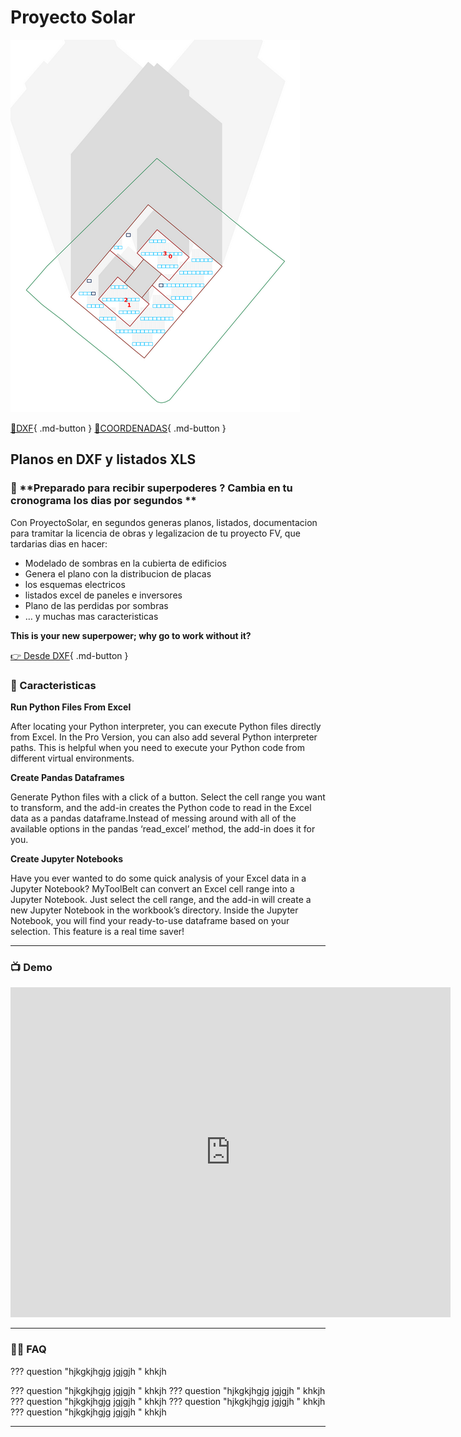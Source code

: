 

# Proyecto Solar

![1672329020891](image/index/1672329020891.png)

[📐DXF](Diseno/dxf){ .md-button }
[📍COORDENADAS](Diseno/coordenadas){ .md-button }






## **Planos en DXF y listados XLS**

### 🚀 **Preparado para recibir superpoderes ?  Cambia en tu cronograma los dias por segundos **


Con ProyectoSolar, en  segundos generas  planos, listados, documentacion para tramitar la licencia de obras y legalizacion de tu proyecto FV, que tardarias  dias en hacer:

* Modelado de sombras en la cubierta de edificios
* Genera el plano con la distribucion de placas
* los esquemas electricos
* listados excel de paneles e inversores
* Plano de las perdidas por sombras
* … y muchas mas caracteristicas

**This is your new superpower; why go to work without it?**

[👉  Desde DXF](Diseno/dxf){ .md-button }

### **🚀 Caracteristicas**

**Run Python Files From Excel**

After
 locating your Python interpreter, you can execute Python files directly
 from Excel. In the Pro Version, you can also add several Python
interpreter paths. This is helpful when you need to execute your Python
code from different virtual environments.

**Create Pandas Dataframes**

Generate
 Python files with a click of a button. Select the cell range you want
to transform, and the add-in creates the Python code to read in the
Excel data as a pandas dataframe.Instead of messing around with all of
the available options in the pandas ‘read_excel’ method, the add-in does
 it for you.

**Create Jupyter Notebooks**

Have
 you ever wanted to do some quick analysis of your Excel data in a
Jupyter Notebook? MyToolBelt can convert an Excel cell range into a
Jupyter Notebook. Just select the cell range, and the add-in will create
 a new Jupyter Notebook in the workbook’s directory. Inside the Jupyter
Notebook, you will find your ready-to-use dataframe based on your
selection. This feature is a real time saver!

---

### **📺 Demo**

<iframe src="https://www.youtube.com/embed/PmJ9rkKGqrI" allow="autoplay; encrypted-media" allowfullscreen="" width="704" height="528" frameborder="0"></iframe>

---

### **🙋‍♀️ FAQ**

??? question "hjkgkjhgjg jgjgjh "
    khkjh

??? question "hjkgkjhgjg jgjgjh "
    khkjh
??? question "hjkgkjhgjg jgjgjh "
    khkjh
??? question "hjkgkjhgjg jgjgjh "
    khkjh
??? question "hjkgkjhgjg jgjgjh "
    khkjh
??? question "hjkgkjhgjg jgjgjh "
    khkjh

---

